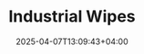 ---
type: product
layout: product
date: 2025-04-07T13:09:43+04:00
sitemap:
  priority: 1
  changefreq: "weekly"

# SEO metadata
seoTitleSuffix: "Heavy-Duty Shop Towels Near Me"
seoDescription: >-
  Get professional-grade Industrial Wipes in Indiana from Nutcracker Pro. 1050 durable, lint-free wipes per roll, perfect for auto shops and dealerships. Tackle grease, oil, and fluids with ease. Fast shipping and budget-friendly pricing save Indiana mechanics up to 40% over rental towels.

# Page content
title: "**Industrial Wipes**"
description: >-
  Nutcracker Pro Industrial Wipes deliver top performance for Indiana auto shops. Each roll packs 1050 heavy-duty, lint-free wipes to clean grease, oil, and fluids fast. Built for dealerships and service centers, these durable wipes cut costs and ensure a steady supply with fast Indiana delivery.
titlePrefix: "Indiana Auto Shop Supplies"

# price section
priceSection:
  title: "Unbeatable price"

# benefitsContent
benefitsImages:
  - image: "/images/wipes/product-main.jpg"
    alt: "Industrial Wipes for Indiana auto shops"

# benefitsContent
benefitsBlocks:
  - title: "Ideal for Indiana Mechanics"
    text: >-
      Perfect for Indiana auto shops and dealerships, these wipes handle tough grease and oil spills. Designed for heavy use, they keep your workspace clean and efficient, meeting the demands of busy service centers across the state.
  - title: "Highly Absorbent Wipes"
    text: >-
      These shop-grade wipes soak up fluids fast without tearing. Whether it’s oil or coolant, they hold strong under pressure, making them a go-to for Indiana technicians working on cars or heavy machinery.
  - title: "Versatile for Shop Tasks"
    text: >-
      Use with most solvents to clean tools, surfaces, or parts. From Indianapolis garages to Fort Wayne service bays, these wipes are a reliable choice for all-purpose cleaning in Indiana auto repair shops.
  - title: "Cost-Saving Supply"
    text: >-
      Stock up affordably with bulk Industrial Wipes. Indiana shops save big compared to rental towels, keeping maintenance budgets in check while ensuring a steady supply for daily operations.
  - title: "Low-Lint Performance"
    text: >-
      Get a clean finish with minimal residue. These wipes are safe for delicate surfaces like windshields, ideal for Indiana dealerships aiming for spotless results on customer vehicles.
  - title: "Fast Dispensing System"
    text: >-
      Fits Tork floor dispensers for quick, one-handed use. Controlled tear-off cuts waste, boosting efficiency in busy Indiana auto shops where time is money.
  - title: "Indiana Fast Shipping"
    text: >-
      Order now and get quick delivery across Indiana. From Evansville to South Bend, we ensure your shop stays stocked with high-performance wipes when you need them most.
  - title: "Safe for Heavy Use"
    text: >-
      Built tough for Indiana’s diesel mechanics and body shops. These wipes resist tearing even during intense cleaning, giving you reliable performance job after job.
  - title: "Eco-Friendly Choice"
    text: >-
      Made with sustainable materials, these wipes meet Indiana shop needs while cutting waste. A smart pick for service centers focused on efficiency and environmental responsibility.

# gallery section
gallery:
  id: "product-gallery"
  items:
    - image: "images/wipes/gallery-4.jpg"
      alt: "Industrial Wipes cleaning greasy automotive parts in Indiana shops"
    - image: "images/wipes/gallery-5.jpg"
      alt: "Heavy-duty Industrial Wipes in Tork dispenser for Indiana mechanics"
    - image: "images/wipes/gallery-6.jpg"
      alt: "Industrial Wipes absorbing automotive fluids in Indiana service centers"

# testimonials section
testimonials:
  title: "# Customer reviews"
  items:
    - name: "Tommy"
      text: >-
        These wipes are a game-changer for my Indianapolis shop. They soak up oil quick and don’t fall apart. A roll lasts weeks, and the price is right. Keeps my bays clean without breaking the bank.
    - name: "Lisa M."
      text: >-
        I run a service center in Fort Wayne, and these wipes are tough as nails. They clean grease off parts without shredding. Fast shipping to Indiana means we’re never out of stock.
    - name: "Ray"
      text: >-
        Been using these in my Evansville garage. They’re strong, don’t leave lint, and work with all my cleaners. Better than the old rags we used, and they save me money.
    - name: "Sarah"
      text: >-
        My dealership loves these wipes. They’re great for quick cleanups and don’t scratch surfaces. We use fewer per job, which cuts costs. Solid product!
    - name: "Mike D."
      text: >-
        These are the best wipes I’ve tried in my Bloomington shop. They handle heavy grease and don’t tear. The roll fits my dispenser perfect, and delivery to Indiana is fast.
    - name: "Kelly"
      text: >-
        I'm working in Gary, and these wipes are awesome. They clean paint and grime without leaving a mess. Affordable, and they get to my shop quick. I’m sticking with these.
    - name: "Chris"
      text: >-
        My Lafayette garage uses these daily. They’re tough enough for engine work but gentle on interiors. Saves me from buying pricey towels. Great for Indiana mechanics.
    - name: "Tina"
      text: >-
        These wipes make my Carmel shop run smoother. They’re durable, soak up spills fast, and don’t leave fuzz behind. Good price, and they ship to Indiana in no time.
    - name: "Jake"
      text: >-
        I’m in Terre Haute, and these wipes are a must. They clean tools and parts without falling apart. Way better than other brands I’ve used, and the cost is fair.

# FAQ section
faq:
  titleColored: "F.A.Q."
  questions:
    - question: "How tough are Industrial Wipes for auto shop tasks?"
      answer: >-
        Nutcracker Pro Industrial Wipes are built for Indiana auto shops, tackling grease, oil, and fluids without tearing. From Indianapolis to Evansville, mechanics trust their durability for heavy cleaning, ensuring tools and surfaces stay spotless even in demanding jobs.
    - question: "Do these wipes work with auto shop solvents?"
      answer: >-
        Yes, these wipes pair well with most solvents used in Indiana auto repair, like degreasers and brake cleaners. They stay strong during tough cleaning tasks, making them a versatile choice for service centers and garages across the state.
    - question: "How many wipes are in a roll?"
      answer: >-
        Each roll has 1050 Industrial Wipes, perfect for high-volume Indiana shops. Designed for standard dispensers, they provide long-lasting value, keeping your Fort Wayne or South Bend service center stocked for multiple jobs.
    - question: "Are these wipes safe for delicate car surfaces?"
      answer: >-
        Absolutely. The low-lint design makes them ideal for sensitive surfaces like windshields in Indiana dealerships. They clean without leaving residue, ensuring a professional finish for customers in Bloomington or Carmel.
    - question: "What dispensers fit these wipe rolls?"
      answer: >-
        These rolls work with Tork floor dispensers, common in Indiana auto shops. The one-handed tear-off system reduces waste, boosting efficiency for busy mechanics in Lafayette or Terre Haute who need quick access during jobs.
    - question: "How fast is shipping to Indiana shops?"
      answer: >-
        We offer fast delivery across Indiana, from Gary to Evansville. Orders arrive quickly, ensuring your shop stays stocked with Industrial Wipes to handle daily maintenance without delays, keeping your workflow smooth.
    - question: "Can these wipes handle diesel mechanic work?"
      answer: >-
        Yes, they’re tough enough for Indiana diesel mechanics. Built to clean heavy grease and oil without shredding, they’re a reliable choice for service centers in Indianapolis or heavy-duty shops statewide.
    - question: "Do these wipes meet Indiana environmental standards?"
      answer: >-
        Made with sustainable materials, these wipes help Indiana shops cut waste while meeting cleaning needs. Perfect for service centers in South Bend or Carmel focused on efficiency and environmental responsibility.

---